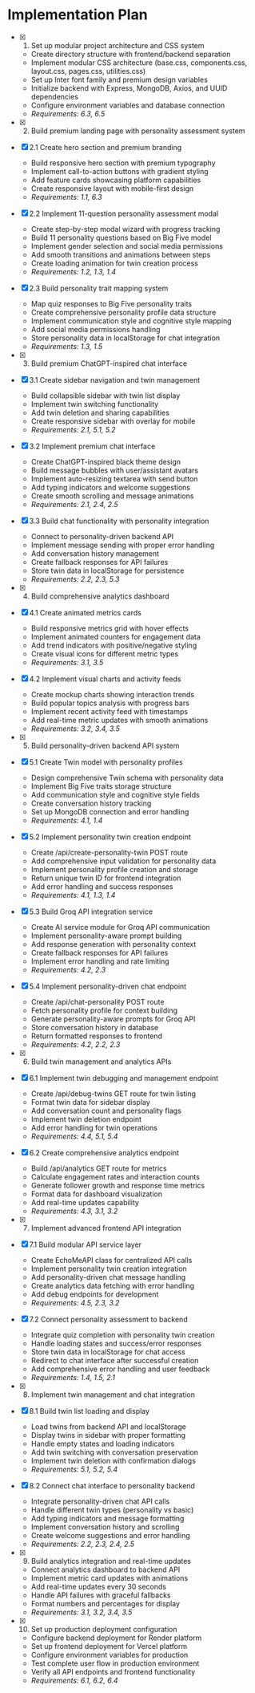 # Implementation Plan

- [x] 1. Set up modular project architecture and CSS system
  - Create directory structure with frontend/backend separation
  - Implement modular CSS architecture (base.css, components.css, layout.css, pages.css, utilities.css)
  - Set up Inter font family and premium design variables
  - Initialize backend with Express, MongoDB, Axios, and UUID dependencies
  - Configure environment variables and database connection
  - _Requirements: 6.3, 6.5_

- [x] 2. Build premium landing page with personality assessment system

- [x] 2.1 Create hero section and premium branding
  - Build responsive hero section with premium typography
  - Implement call-to-action buttons with gradient styling
  - Add feature cards showcasing platform capabilities
  - Create responsive layout with mobile-first design
  - _Requirements: 1.1, 6.3_

- [x] 2.2 Implement 11-question personality assessment modal
  - Create step-by-step modal wizard with progress tracking
  - Build 11 personality questions based on Big Five model
  - Implement gender selection and social media permissions
  - Add smooth transitions and animations between steps
  - Create loading animation for twin creation process
  - _Requirements: 1.2, 1.3, 1.4_

- [x] 2.3 Build personality trait mapping system
  - Map quiz responses to Big Five personality traits
  - Create comprehensive personality profile data structure
  - Implement communication style and cognitive style mapping
  - Add social media permissions handling
  - Store personality data in localStorage for chat integration
  - _Requirements: 1.3, 1.5_

- [x] 3. Build premium ChatGPT-inspired chat interface

- [x] 3.1 Create sidebar navigation and twin management
  - Build collapsible sidebar with twin list display
  - Implement twin switching functionality
  - Add twin deletion and sharing capabilities
  - Create responsive sidebar with overlay for mobile
  - _Requirements: 2.1, 5.1, 5.2_

- [x] 3.2 Implement premium chat interface
  - Create ChatGPT-inspired black theme design
  - Build message bubbles with user/assistant avatars
  - Implement auto-resizing textarea with send button
  - Add typing indicators and welcome suggestions
  - Create smooth scrolling and message animations
  - _Requirements: 2.1, 2.4, 2.5_

- [x] 3.3 Build chat functionality with personality integration
  - Connect to personality-driven backend API
  - Implement message sending with proper error handling
  - Add conversation history management
  - Create fallback responses for API failures
  - Store twin data in localStorage for persistence
  - _Requirements: 2.2, 2.3, 5.3_

- [x] 4. Build comprehensive analytics dashboard

- [x] 4.1 Create animated metrics cards
  - Build responsive metrics grid with hover effects
  - Implement animated counters for engagement data
  - Add trend indicators with positive/negative styling
  - Create visual icons for different metric types
  - _Requirements: 3.1, 3.5_

- [x] 4.2 Implement visual charts and activity feeds
  - Create mockup charts showing interaction trends
  - Build popular topics analysis with progress bars
  - Implement recent activity feed with timestamps
  - Add real-time metric updates with smooth animations
  - _Requirements: 3.2, 3.4, 3.5_

- [x] 5. Build personality-driven backend API system

- [x] 5.1 Create Twin model with personality profiles
  - Design comprehensive Twin schema with personality data
  - Implement Big Five traits storage structure
  - Add communication style and cognitive style fields
  - Create conversation history tracking
  - Set up MongoDB connection and error handling
  - _Requirements: 4.1, 1.4_

- [x] 5.2 Implement personality twin creation endpoint
  - Create /api/create-personality-twin POST route
  - Add comprehensive input validation for personality data
  - Implement personality profile creation and storage
  - Return unique twin ID for frontend integration
  - Add error handling and success responses
  - _Requirements: 4.1, 1.3, 1.4_

- [x] 5.3 Build Groq API integration service
  - Create AI service module for Groq API communication
  - Implement personality-aware prompt building
  - Add response generation with personality context
  - Create fallback responses for API failures
  - Implement error handling and rate limiting
  - _Requirements: 4.2, 2.3_

- [x] 5.4 Implement personality-driven chat endpoint
  - Create /api/chat-personality POST route
  - Fetch personality profile for context building
  - Generate personality-aware prompts for Groq API
  - Store conversation history in database
  - Return formatted responses to frontend
  - _Requirements: 4.2, 2.2, 2.3_

- [x] 6. Build twin management and analytics APIs

- [x] 6.1 Implement twin debugging and management endpoint
  - Create /api/debug-twins GET route for twin listing
  - Format twin data for sidebar display
  - Add conversation count and personality flags
  - Implement twin deletion endpoint
  - Add error handling for twin operations
  - _Requirements: 4.4, 5.1, 5.4_

- [x] 6.2 Create comprehensive analytics endpoint
  - Build /api/analytics GET route for metrics
  - Calculate engagement rates and interaction counts
  - Generate follower growth and response time metrics
  - Format data for dashboard visualization
  - Add real-time updates capability
  - _Requirements: 4.3, 3.1, 3.2_

- [x] 7. Implement advanced frontend API integration

- [x] 7.1 Build modular API service layer
  - Create EchoMeAPI class for centralized API calls
  - Implement personality twin creation integration
  - Add personality-driven chat message handling
  - Create analytics data fetching with error handling
  - Add debug endpoints for development
  - _Requirements: 4.5, 2.3, 3.2_

- [x] 7.2 Connect personality assessment to backend
  - Integrate quiz completion with personality twin creation
  - Handle loading states and success/error responses
  - Store twin data in localStorage for chat access
  - Redirect to chat interface after successful creation
  - Add comprehensive error handling and user feedback
  - _Requirements: 1.4, 1.5, 2.1_

- [x] 8. Implement twin management and chat integration

- [x] 8.1 Build twin list loading and display
  - Load twins from backend API and localStorage
  - Display twins in sidebar with proper formatting
  - Handle empty states and loading indicators
  - Add twin switching with conversation preservation
  - Implement twin deletion with confirmation dialogs
  - _Requirements: 5.1, 5.2, 5.4_

- [x] 8.2 Connect chat interface to personality backend
  - Integrate personality-driven chat API calls
  - Handle different twin types (personality vs basic)
  - Add typing indicators and message formatting
  - Implement conversation history and scrolling
  - Create welcome suggestions and error handling
  - _Requirements: 2.2, 2.3, 2.4, 2.5_

- [x] 9. Build analytics integration and real-time updates
  - Connect analytics dashboard to backend API
  - Implement metric card updates with animations
  - Add real-time updates every 30 seconds
  - Handle API failures with graceful fallbacks
  - Format numbers and percentages for display
  - _Requirements: 3.1, 3.2, 3.4, 3.5_

- [x] 10. Set up production deployment configuration
  - Configure backend deployment for Render platform
  - Set up frontend deployment for Vercel platform
  - Configure environment variables for production
  - Test complete user flow in production environment
  - Verify all API endpoints and frontend functionality
  - _Requirements: 6.1, 6.2, 6.4_